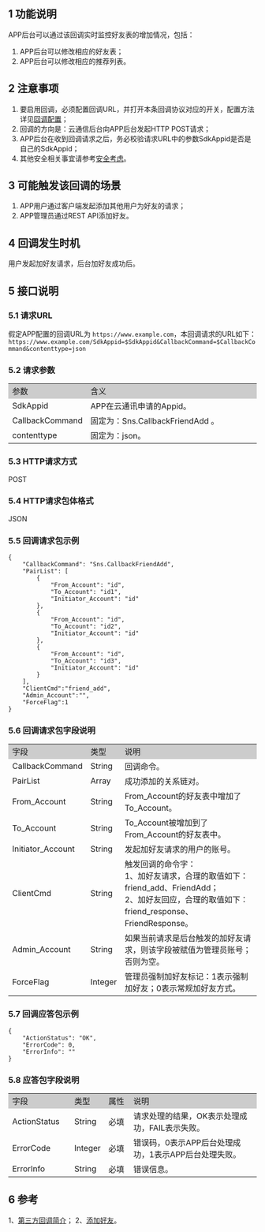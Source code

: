 ## 1 功能说明 

APP后台可以通过该回调实时监控好友表的增加情况，包括：
1. APP后台可以修改相应的好友表； 
2. APP后台可以修改相应的推荐列表。 

## 2 注意事项 

1. 要启用回调，必须配置回调URL，并打开本条回调协议对应的开关，配置方法详见<a href="http://tce.fsphere.cn/document/product/269/1522#6-.E5.9B.9E.E8.B0.83.E9.85.8D.E7.BD.AE">回调配置</a>；
2. 回调的方向是：云通信后台向APP后台发起HTTP POST请求；
3. APP后台在收到回调请求之后，务必校验请求URL中的参数SdkAppid是否是自己的SdkAppid；
4. 其他安全相关事宜请参考<a href="http://tce.fsphere.cn/document/product/269/1522#4-.E5.AE.89.E5.85.A8.E8.80.83.E8.99.91">安全考虑</a>。
 
## 3 可能触发该回调的场景 

1. APP用户通过客户端发起添加其他用户为好友的请求；
2. APP管理员通过REST API添加好友。
 

## 4  回调发生时机 

用户发起加好友请求，后台加好友成功后。 

## 5 接口说明 

### 5.1 请求URL 

假定APP配置的回调URL为 `https://www.example.com`，本回调请求的URL如下：
`https://www.example.com/SdkAppid=$SdkAppid&CallbackCommand=$CallbackCommand&contenttype=json`

### 5.2 请求参数 

<table style="width:100%;" >
		<tbody>
			<tr>
				<td style="width:25%;background-color:#CCCCCC;">参数</td>
				<td style="background-color:#CCCCCC;">含义</td>
			</tr>
			<tr>
				<td>SdkAppid</td>
				<td>APP在云通讯申请的Appid。</td>
			</tr>
			<tr>
				<td>CallbackCommand</td>
				<td>固定为：Sns.CallbackFriendAdd 。</td>
			</tr>
			<tr>
				<td>contenttype</td>
				<td>固定为：json。</td>
			</tr>
		</tbody>
	</table>

### 5.3 HTTP请求方式 

POST 

### 5.4 HTTP请求包体格式 

JSON 

### 5.5 回调请求包示例 

```
{
    "CallbackCommand": "Sns.CallbackFriendAdd",
    "PairList": [
        {
            "From_Account": "id", 
            "To_Account": "id1",
            "Initiator_Account": "id"
        },
        {
            "From_Account": "id",
            "To_Account": "id2",
            "Initiator_Account": "id"
        },
        {
            "From_Account": "id",
            "To_Account": "id3",
            "Initiator_Account": "id"
        }
    ],
    "ClientCmd":"friend_add",
    "Admin_Account":"",
    "ForceFlag":1
}
```

### 5.6 回调请求包字段说明 

<table style="width:100%;" >
		<tbody>
			<tr>
				<td style="width:25%;background-color:#CCCCCC;">字段</td>
				<td style="width:5%;background-color:#CCCCCC;">类型</td>
				<td style="background-color:#CCCCCC;">说明</td>
			</tr>
			<tr>
				<td>CallbackCommand</td>
				<td>String</td>
				<td>回调命令。</td>
			</tr>
			<tr>
				<td>PairList</td>
				<td>Array</td>
				<td>成功添加的关系链对。</td>
			</tr>
			<tr>
				<td>From_Account</td>
				<td>String</td>
				<td>From_Account的好友表中增加了To_Account。</td>
			</tr>
			<tr>
				<td>To_Account</td>
				<td>String</td>
				<td>To_Account被增加到了From_Account的好友表中。</td>
			</tr>
			<tr>
				<td>Initiator_Account</td>
				<td>String</td>
				<td>发起加好友请求的用户的账号。</td>
			</tr>
			<tr>
				<td>ClientCmd</td>
				<td>String</td>
				<td>
					触发回调的命令字：<br />
					1、加好友请求，合理的取值如下：friend_add、FriendAdd；<br />
					2、加好友回应，合理的取值如下：friend_response、FriendResponse。<br />
				</td>
			</tr>
			<tr>
				<td>Admin_Account</td>
				<td>String</td>
				<td>如果当前请求是后台触发的加好友请求，则该字段被赋值为管理员账号；否则为空。</td>
			</tr>
			<tr>
				<td>ForceFlag</td>
				<td>Integer</td>
				<td>管理员强制加好友标记：1表示强制加好友；0表示常规加好友方式。</td>
			</tr>
		</tbody>
	</table>
	
### 5.7 回调应答包示例

```
{
    "ActionStatus": "OK", 
    "ErrorCode": 0,
    "ErrorInfo": ""
}
```

### 5.8 应答包字段说明 

<table style="width:100%;" >
		<tbody>
			<tr>
				<td style="width:25%;background-color:#CCCCCC;">字段</td>
				<td style="width:5%;background-color:#CCCCCC;">类型</td>
				<td style="width:10%;background-color:#CCCCCC;">属性</td>
				<td style="background-color:#CCCCCC;">说明</td>
			</tr>
			<tr>
				<td>ActionStatus</td>
				<td>String</td>
				<td>必填</td>
				<td>请求处理的结果，OK表示处理成功，FAIL表示失败。</td>
			</tr>
			<tr>
				<td>ErrorCode</td>
				<td>Integer</td>
				<td>必填</td>
				<td>错误码，0表示APP后台处理成功，1表示APP后台处理失败。</td>
			</tr>
			<tr>
				<td>ErrorInfo</td>
				<td>String</td>
				<td>必填</td>
				<td>错误信息。</td>
			</tr>
		</tbody>
	</table>

## 6 参考 

1、<a href="http://tce.fsphere.cn/document/product/269/1522">第三方回调简介</a>；
2、<a href="http://tce.fsphere.cn/document/product/269/1643">添加好友</a>。
